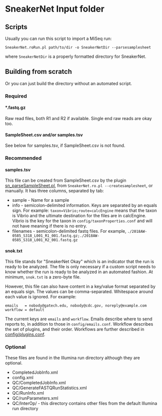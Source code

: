 # SneakerNet Input folder

## Scripts

Usually you can run this script to import a MiSeq run:

    SneakerNet.roRun.pl path/to/dir -o SneakerNetDir --parsesamplesheet

where `SneakerNetDir` is a properly formatted directory for SneakerNet.

## Building from scratch

Or you can just build the directory without an automated script.

### Required

#### \*.fastq.gz

Raw read files, both R1 and R2 if available. Single end raw reads are okay too.

#### SampleSheet.csv and/or samples.tsv

See below for samples.tsv, if SampleSheet.csv is not found.

### Recommended

#### samples.tsv

This file can be created from SampleSheet.csv by the plugin [sn_parseSampleSheet.pl](../docs/plugins/sn_parseSampleSheet.pl.md), from `SneakerNet.ro.pl --createsamplesheet`, or manually.
It has three columns, separated by tab: 

* sample - Name for a sample
* info - semicolon-delimited information. Keys are separated by an equals sign. For example: `taxon=Vibrio;route=calcEngine` means that the taxon is Vibrio and the ultimate destination for the files are in calcEngine. Vibrio is the key for the taxon in `config/taxonProperties.conf` and will not have meaning if there is no entry.
* filenames - semicolon-delimited fastq files. For example, `./2018AW-0585_S318_L001_R1_001.fastq.gz;./2018AW-0585_S318_L001_R2_001.fastq.gz`

#### snok.txt

This file stands for "SneakerNet Okay" which is an indicator that the run is ready to be analyzed.
The file is only necessary if a custom script needs to know whether the run is ready to be analyzed in an automated fashion.
At minimum, `snok.txt` is a zero-byte file.

However, this file can also have content in a key/value format separated by an equals sign.
The values can be comma-separated. Whitespace around each value is ignored.  For example:

    emails   = nobody@gatech.edu, nobody@cdc.gov, noreply@example.com
    workflow = default

The current keys are `emails` and `workflow`.
Emails describe where to send reports to, in addition to those in `config/emails.conf`.
Workflow describes the set of plugins, and their order.
Workflows are further described in [config/plugins.conf](PLUGINS.md).

### Optional

These files are found in the Illumina run directory although they are optional.

* CompletedJobInfo.xml
* config.xml
* QC/CompletedJobInfo.xml
* QC/GenerateFASTQRunStatistics.xml
* QC/RunInfo.xml
* QC/runParameters.xml
* QC/InterOp/ - this directory contains other files from the default Illumina run directory

